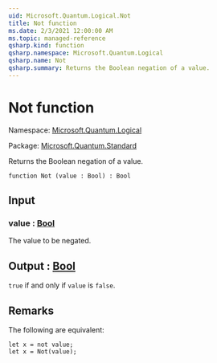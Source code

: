 ```yaml
---
uid: Microsoft.Quantum.Logical.Not
title: Not function
ms.date: 2/3/2021 12:00:00 AM
ms.topic: managed-reference
qsharp.kind: function
qsharp.namespace: Microsoft.Quantum.Logical
qsharp.name: Not
qsharp.summary: Returns the Boolean negation of a value.
---
```


# Not function

Namespace: [Microsoft.Quantum.Logical](xref:Microsoft.Quantum.Logical)

Package: [Microsoft.Quantum.Standard](https://nuget.org/packages/Microsoft.Quantum.Standard)


Returns the Boolean negation of a value.

```qsharp
function Not (value : Bool) : Bool
```


## Input

### value : [Bool](xref:microsoft.quantum.lang-ref.bool)

The value to be negated.



## Output : [Bool](xref:microsoft.quantum.lang-ref.bool)

`true` if and only if `value` is `false`.

## Remarks

The following are equivalent:```qsharplet x = not value;let x = Not(value);```